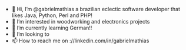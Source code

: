 - 👋 Hi, I’m @gabrielmathias a brazilian eclectic software developer that likes Java, Python, Perl and PHP! 
- 👀 I’m interested in woodworking and electronics projects
- 🌱 I’m currently learning German!!
- 💞️ I’m looking to 
- 📫 How to reach me on ://linkedin.com/in/gabrielmathias

<!---
gabrielmathias/gabrielmathias is a ✨ special ✨ repository because its `README.md` (this file) appears on your GitHub profile.
You can click the Preview link to take a look at your changes.
--->
